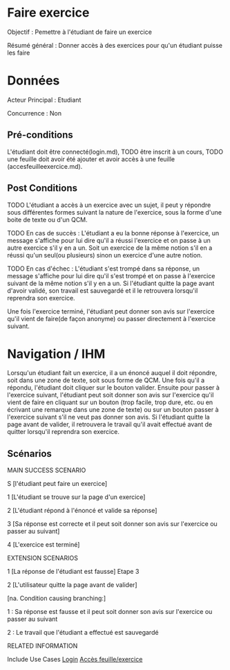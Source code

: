 ﻿
# Faire exercice
Objectif : Pemettre à l'étudiant de faire un exercice

Résumé général : Donner accès à des exercices pour qu'un étudiant puisse les faire


# Données

Acteur Principal : Etudiant

Concurrence : Non



## Pré-conditions

L'étudiant doit être connecté(login.md), TODO être inscrit à un cours, TODO une feuille doit avoir été ajouter et avoir accès à une feuille (accesfeuilleexercice.md).


## Post Conditions

TODO
L'étudiant a accès à un exercice avec un sujet, il peut y répondre sous différentes formes suivant la nature 
de l'exercice, sous la forme d'une boite de texte ou d'un QCM. 

TODO
En cas de succès : L'étudiant a eu la bonne réponse à l'exercice, un message s'affiche pour lui dire qu'il a 
réussi l'exercice et on passe à un autre exercice s'il y en a un. Soit un exercice de la même notion s'il en 
a réussi qu'un seul(ou plusieurs) sinon un exercice d'une autre notion.

TODO
En cas d'échec : L'étudiant s'est trompé dans sa réponse, un message s'affiche pour lui dire qu'il s'est 
trompé et on passe à l'exercice suivant de la même notion s'il y en a un.
Si l'étudiant quitte la page avant d'avoir validé, son travail est sauvegardé et il le retrouvera lorsqu'il 
reprendra son exercice.

Une fois l'exercice terminé, l'étudiant peut donner son avis sur l'exercice qu'il vient de faire(de façon 
anonyme) ou passer directement à l'exercice suivant.


# Navigation / IHM 

Lorsqu'un étudiant fait un exercice, il a un énoncé auquel il doit répondre, soit dans une zone de texte, 
soit sous forme de QCM. Une fois qu'il a répondu, l'étudiant doit cliquer sur le bouton valider. 
Ensuite pour passer à l'exercice suivant, l'étudiant peut soit donner son avis sur l'exercice qu'il vient de 
faire  en cliquant sur un bouton (trop facile, trop dure, etc. ou en écrivant une remarque dans une zone de 
texte) ou sur un bouton passer à l'exercice suivant s'il ne veut pas donner son avis.
Si l'étudiant quitte la page avant de valider, il retrouvera le travail qu'il avait effectué avant de 
quitter lorsqu'il reprendra son exercice.



## Scénarios

MAIN SUCCESS SCENARIO

S	[l'étudiant peut faire un exercice]

1	[L'étudiant se trouve sur la page d'un exercice]

2	[L'étudiant répond à l'énoncé et valide sa réponse]

3	[Sa réponse est correcte et il peut soit donner son avis sur l'exercice ou passer au suivant]

4	[L'exercice est terminé]



EXTENSION SCENARIOS

1	[La réponse de l'étudiant est fausse] Etape 3

2	[L'utilisateur quitte la page avant de valider]

[na. Condition causing branching:]

1 : Sa réponse est fausse et il peut soit donner son avis sur l'exercice ou passer au suivant

2 : Le travail que l'étudiant a effectué est sauvegardé



RELATED INFORMATION

Include Use Cases	[Login](login.md)
	                [Accès feuille/exercice](accesfeuilleexercice.md)


